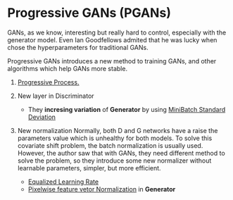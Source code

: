 # Progressive GANs (PGANs)

GANs, as we know, interesting but really hard to control, especially with the generator model. Even Ian Goodfellows admited that he was lucky when chose the hyperparameters for traditional GANs. 

Progressive GANs introduces a new method to training GANs, and other algorithms which help GANs more stable.

1. [Progressive Process.](./Progressive.md)
2. New layer in Discriminator
   * They **incresing variation** of **Generator** by using [MiniBatch Standard Deviation](MinibatchStandardDeviation.md)
3. New normalization
   Normally, both D and G networks have a raise the parameters value which is unhealthy for both models. To solve this covariate shift problem, the batch normalization is usually used. However, the author saw that with GANs, they need different method to solve the problem, so they introduce some new normalizer without learnable parameters, simpler, but more efficient.

   * [Equalized Learning Rate](equalizedLR.md)
   * [Pixelwise feature vetor Normalization](PixelNorm.md) in **Generator**  
